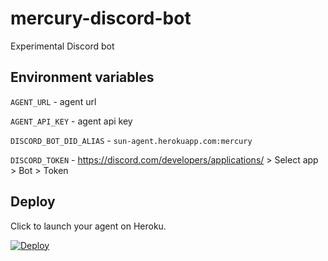 # mercury-discord-bot
Experimental Discord bot

## Environment variables

`AGENT_URL` - agent url

`AGENT_API_KEY` - agent api key

`DISCORD_BOT_DID_ALIAS` - `sun-agent.herokuapp.com:mercury`

`DISCORD_TOKEN` - https://discord.com/developers/applications/ > Select app > Bot > Token

## Deploy

Click to launch your agent on Heroku.

[![Deploy](https://www.herokucdn.com/deploy/button.svg)](https://heroku.com/deploy)
